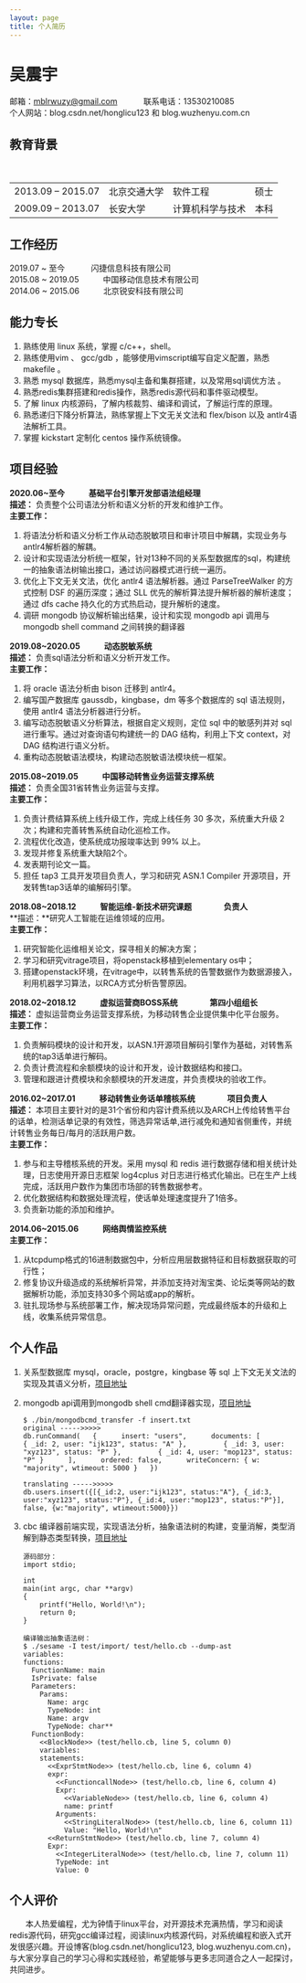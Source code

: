 ```yaml
---
layout: page
title: 个人简历
---
```


# 吴震宇
邮箱：mblrwuzy@gmail.com 　　　联系电话：13530210085 <br>
个人网站：blog.csdn.net/honglicu123 和 blog.wuzhenyu.com.cn


## 教育背景
<table cellspacing="0">
<tr>
<td>2013.09 – 2015.07</td>
<td>北京交通大学</td>
<td>软件工程</td>
<td>硕士</td>
</tr>
<tr>
<td>2009.09 – 2013.07</td>
<td>长安大学</td>
<td>计算机科学与技术</td>
<td>本科</td>
</tr>　　　　	　　　
</table>


## 工作经历
2019.07 ~ 至今　　　   闪捷信息科技有限公司<br>
2015.08 ~ 2019.05　　　中国移动信息技术有限公司<br>
2014.06 ~ 2015.06　　　北京锐安科技有限公司

## 能力专长 

1. 熟练使用 linux 系统，掌握 c/c++，shell。 <br>
2. 熟练使用vim 、 gcc/gdb ，能够使用vimscript编写自定义配置，熟悉makefile 。 <br>
4. 熟悉 mysql 数据库，熟悉mysql主备和集群搭建，以及常用sql调优方法 。
5. 熟悉redis集群搭建和redis操作，熟悉redis源代码和事件驱动模型。
6. 了解 linux 内核源码，了解内核裁剪、编译和调试，了解运行库的原理。
7. 熟悉递归下降分析算法，熟练掌握上下文无关文法和 flex/bison 以及 antlr4语法解析工具。
7. 掌握 kickstart 定制化 centos 操作系统镜像。

## 项目经验

**2020.06~至今　　　基础平台引擎开发部语法组经理**<br>**描述：** 负责整个公司语法分析和语义分析的开发和维护工作。<br>**主要工作：**

1. 将语法分析和语义分析工作从动态脱敏项目和审计项目中解耦，实现业务与antlr4解析器的解耦。
2. 设计和实现语法分析统一框架，针对13种不同的关系型数据库的sql，构建统一的抽象语法树输出接口，通过访问器模式进行统一遍历。
3. 优化上下文无关文法，优化 antlr4 语法解析器。通过 ParseTreeWalker 的方式控制 DSF 的遍历深度；通过 SLL 优先的解析算法提升解析器的解析速度；通过 dfs cache 持久化的方式热启动，提升解析的速度。
4. 调研 mongodb 协议解析输出结果，设计和实现 mongodb api 调用与 mongodb shell command 之间转换的翻译器

**2019.08~2020.05　　　动态脱敏系统**<br>**描述：** 负责sql语法分析和语义分析开发工作。<br>**主要工作：**

1. 将 oracle 语法分析由 bison 迁移到 antlr4。
2. 编写国产数据库 gaussdb，kingbase，dm 等多个数据库的 sql 语法规则，使用 antlr4 语法分析器进行分析。
3. 编写动态脱敏语义分析算法，根据自定义规则，定位 sql 中的敏感列并对 sql 进行重写。通过对查询语句构建统一的 DAG 结构，利用上下文 context，对 DAG 结构进行语义分析。
4. 重构动态脱敏语法模块，构建动态脱敏语法模块统一框架。

**2015.08~2019.05　　　中国移动转售业务运营支撑系统**<br>**描述：** 负责全国31省转售业务运营与支撑。<br>**主要工作：**

1. 负责计费结算系统上线升级工作，完成上线任务 30 多次，系统重大升级 2 次；构建和完善转售系统自动化巡检工作。
2. 流程优化改造，使系统成功报竣率达到 99% 以上。
3. 发现并修复系统重大缺陷2个。
4. 发表期刊论文一篇。 
5. 担任 tap3 工具开发项目负责人，学习和研究 ASN.1 Compiler 开源项目，开发转售tap3话单的编解码引擎。



**2018.08~2018.12　　　智能运维-新技术研究课题　　　　负责人**<br>**描述：**研究人工智能在运维领域的应用。<br>**主要工作：** 

1. 研究智能化运维相关论文，探寻相关的解决方案；
2. 学习和研究vitrage项目，将openstack移植到elementary os中；
3. 搭建openstack环境，在vitrage中，以转售系统的告警数据作为数据源接入，利用机器学习算法，以RCA方式分析告警原因。



**2018.02~2018.12　　　虚拟运营商BOSS系统　　　　第四小组组长**<br>**描述：** 虚拟运营商业务运营支撑系统，为移动转售企业提供集中化平台服务。<br>**主要工作：** 

1. 负责解码模块的设计和开发，以ASN.1开源项目解码引擎作为基础，对转售系统的tap3话单进行解码。
2. 负责计费流程和余额模块的设计和开发，设计数据结构和接口。
3. 管理和跟进计费模块和余额模块的开发进度，并负责模块的验收工作。



**2016.02~2017.01　　　移动转售业务话单稽核系统　　　　项目负责人**　<br>**描述：** 本项目主要针对的是31个省份和内容计费系统以及ARCH上传给转售平台的话单，检测话单记录的有效性，筛选异常话单,进行减免和通知省侧重传，并统计转售业务每日/每月的活跃用户数。<br>**主要工作：** <br>

1. 参与和主导稽核系统的开发。采用 mysql 和 redis 进行数据存储和相关统计处理，日志使用开源日志框架 log4cplus 对日志进行格式化输出。已在生产上线完成，活跃用户数作为集团市场部的转售数据参考。 
2. 优化数据结构和数据处理流程，使话单处理速度提升了1倍多。
3. 负责新功能的添加和维护。

**2014.06~2015.06　　　网络舆情监控系统**　<br>**主要工作：** <br>

1. 从tcpdump格式的16进制数据包中，分析应用层数据特征和目标数据获取的可行性； 
2. 修复协议升级造成的系统解析异常，并添加支持对淘宝类、论坛类等网站的数据解析功能，添加支持30多个网站或app的解析。
3. 驻扎现场参与系统部署工作，解决现场异常问题，完成最终版本的升级和上线，收集系统异常信息。

## 个人作品

1. 关系型数据库 mysql，oracle，postgre，kingbase 等 sql 上下文无关文法的实现及其语义分析，[项目地址](https://github.com/small-cat/myCode_repository/tree/master/antlr4_cpp)

2. mongodb api调用到mongodb shell cmd翻译器实现，[项目地址](https://github.com/small-cat/mongo_command_transfer)

   ```
   $ ./bin/mongodbcmd_transfer -f insert.txt 
   original ----->>>>>
   db.runCommand(   {      insert: "users",      documents: [         { _id: 2, user: "ijk123", status: "A" },         { _id: 3, user: "xyz123", status: "P" },         { _id: 4, user: "mop123", status: "P" }      ],      ordered: false,      writeConcern: { w: "majority", wtimeout: 5000 }   })
   
   translating ----->>>>>
   db.users.insert({[{_id:2, user:"ijk123", status:"A"}, {_id:3, user:"xyz123", status:"P"}, {_id:4, user:"mop123", status:"P"}], false, {w:"majority", wtimeout:5000}})
   ```

3. cbc 编译器前端实现，实现语法分析，抽象语法树的构建，变量消解，类型消解到静态类型转换，[项目地址](https://github.com/small-cat/cbc-cpp)

   ```
   源码部分：
   import stdio;
   
   int
   main(int argc, char **argv)
   {
       printf("Hello, World!\n");
       return 0;
   }
   
   编译输出抽象语法树：
   $ ./sesame -I test/import/ test/hello.cb --dump-ast
   variables:
   functions:
     FunctionName: main
     IsPrivate: false
     Parameters: 
       Params:
         Name: argc
         TypeNode: int
         Name: argv
         TypeNode: char**
     FunctionBody: 
       <<BlockNode>> (test/hello.cb, line 5, column 0)
       variables:
       statements:
         <<ExprStmtNode>> (test/hello.cb, line 6, column 4)
         expr: 
           <<FunctioncallNode>> (test/hello.cb, line 6, column 4)
           Expr: 
             <<VariableNode>> (test/hello.cb, line 6, column 4)
             name: printf
           Arguments:
             <<StringLiteralNode>> (test/hello.cb, line 6, column 11)
             Value: "Hello, World!\n"
         <<ReturnStmtNode>> (test/hello.cb, line 7, column 4)
         Expr: 
           <<IntegerLiteralNode>> (test/hello.cb, line 7, column 11)
           TypeNode: int
           Value: 0
   ```

   

## 个人评价
　　本人热爱编程，尤为钟情于linux平台，对开源技术充满热情，学习和阅读redis源代码，研究gcc编译过程，阅读linux内核源代码，对系统编程和嵌入式开发很感兴趣。开设博客(blog.csdn.net/honglicu123, blog.wuzhenyu.com.cn)，与大家分享自己的学习心得和实践经验，希望能够与更多志同道合之人一起探讨，共同进步。
